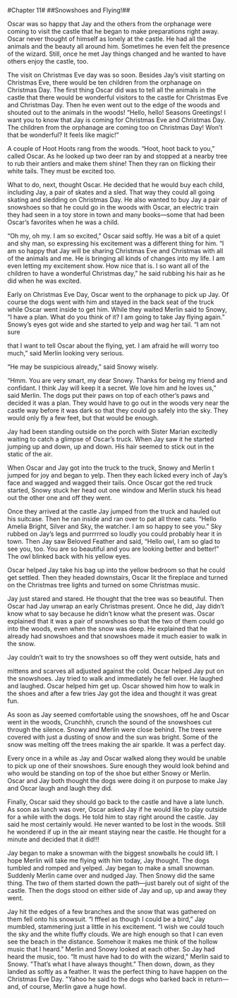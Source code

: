 #Chapter 11#
##Snowshoes and Flying!##

Oscar was so happy that Jay and the others from the orphanage were coming to visit the castle that he began to make preparations right away. Oscar never thought of himself as lonely at the castle. He had all the animals and the beauty all around him. Sometimes he even felt the presence of the wizard. Still, once he met Jay things changed and he wanted to have others enjoy the castle, too.

The visit on Christmas Eve day was so soon. Besides Jay’s visit starting on Christmas Eve, there would be ten children from the orphanage on Christmas Day. The first thing Oscar did was to tell all the animals in the castle that there would be wonderful visitors to the castle for Christmas Eve and Christmas Day. Then he even went out to the edge of the woods and shouted out to the animals in the woods! “Hello, hello! Seasons Greetings! I want you to know that Jay is coming for Christmas Eve and Christmas Day. The children from the orphanage are coming too on Christmas Day! Won’t that be wonderful? It feels like magic!”

A couple of Hoot Hoots rang from the woods. “Hoot, hoot back to you,” called Oscar. As he looked up two deer ran by and stopped at a nearby tree to rub their antlers and make them shine! Then they ran on flicking their white tails. They must be excited too.

What to do, next, thought Oscar. He decided that he would buy each child, including Jay, a pair of skates and a sled. That way they could all going skating and sledding on Christmas Day. He also wanted to buy Jay a pair of snowshoes so that he could go in the woods with Oscar, an electric train they had seen in a toy store in town and many books—some that had been Oscar’s favorites when he was a child.

“Oh my, oh my. I am so excited," Oscar said softly. He was a bit of a quiet and shy man, so expressing his excitement was a different thing for him. “I am so happy that Jay will be sharing Christmas Eve and Christmas with all of the animals and me. He is bringing all kinds of changes into my life. I am even letting my excitement show. How nice that is. I so want all of the children to have a wonderful Christmas day,” he said rubbing his hair as he did when he was excited.

Early on Christmas Eve Day, Oscar went to the orphanage to pick up Jay. Of course the dogs went with him and stayed in the back seat of the truck while Oscar went inside to get him. While they waited Merlin said to Snowy, “I have a plan. What do you think of it? I am going to take Jay flying again.” Snowy’s eyes got wide and she started to yelp and wag her tail. “I am not sure

that I want to tell Oscar about the flying, yet. I am afraid he will worry too much,” said Merlin looking very serious.

“He may be suspicious already,” said Snowy wisely.

“Hmm. You are very smart, my dear Snowy. Thanks for being my friend and confidant. I think Jay will keep it a secret. We love him and he loves us,” said Merlin. The dogs put their paws on top of each other’s paws and decided it was a plan. They would have to go out in the woods very near the castle way before it was dark so that they could go safely into the sky. They would only fly a few feet, but that would be enough.

Jay had been standing outside on the porch with Sister Marian excitedly waiting to catch a glimpse of Oscar’s truck. When Jay saw it he started jumping up and down, up and down. His hair seemed to stick out in the static of the air.

When Oscar and Jay got into the truck to the truck, Snowy and Merlin t jumped for joy and began to yelp. Then they each licked every inch of Jay’s face and wagged and wagged their tails. Once Oscar got the red truck started, Snowy stuck her head out one window and Merlin stuck his head out the other one and off they went.

Once they arrived at the castle Jay jumped from the truck and hauled out his suitcase. Then he ran inside and ran over to pat all three cats. “Hello Amelia Bright, Silver and Sky, the watcher. I am so happy to see you.” Sky rubbed on Jay’s legs and purrrrred so loudly you could probably hear it in town. Then Jay saw Beloved Feather and said, “Hello owl, I am so glad to see you, too. You are so beautiful and you are looking better and better!” The owl blinked back with his yellow eyes.

Oscar helped Jay take his bag up into the yellow bedroom so that he could get settled. Then they headed downstairs, Oscar lit the fireplace and turned on the Christmas tree lights and turned on some Christmas music.

Jay just stared and stared. He thought that the tree was so beautiful. Then Oscar had Jay unwrap an early Christmas present. Once he did, Jay didn’t know what to say because he didn’t know what the present was. Oscar explained that it was a pair of snowshoes so that the two of them could go into the woods, even when the snow was deep. He explained that he already had snowshoes and that snowshoes made it much easier to walk in the snow.

Jay couldn’t wait to try the snowshoes so off they went outside, hats and

mittens and scarves all adjusted against the cold. Oscar helped Jay put on the snowshoes. Jay tried to walk and immediately he fell over. He laughed and laughed. Oscar helped him get up. Oscar showed him how to walk in the shoes and after a few tries Jay got the idea and thought it was great fun.

As soon as Jay seemed comfortable using the snowshoes, off he and Oscar went in the woods, Crunchhh, crunch the sound of the snowshoes cut through the silence. Snowy and Merlin were close behind. The trees were covered with just a dusting of snow and the sun was bright. Some of the snow was melting off the trees making the air sparkle. It was a perfect day.

Every once in a while as Jay and Oscar walked along they would be unable to pick up one of their snowshoes. Sure enough they would look behind and who would be standing on top of the shoe but either Snowy or Merlin. Oscar and Jay both thought the dogs were doing it on purpose to make Jay and Oscar laugh and laugh they did.

Finally, Oscar said they should go back to the castle and have a late lunch. As soon as lunch was over, Oscar asked Jay if he would like to play outside for a while with the dogs. He told him to stay right around the castle. Jay said he most certainly would. He never wanted to be lost in the woods. Still he wondered if up in the air meant staying near the castle. He thought for a minute and decided that it did!!!

Jay began to make a snowman with the biggest snowballs he could lift. I hope Merlin will take me flying with him today, Jay thought. The dogs tumbled and romped and yelped. Jay began to make a small snowman. Suddenly Merlin came over and nudged Jay. Then Snowy did the same thing. The two of them started down the path—just barely out of sight of the castle. Then the dogs stood on either side of Jay and up, up and away they went.

Jay hit the edges of a few branches and the snow that was gathered on them fell onto his snowsuit. “I fffeel as though I could be a bird,” Jay mumbled, stammering just a little in his excitement. “I wish we could touch the sky and the white fluffy clouds. We are high enough so that I can even see the beach in the distance. Somehow it makes me think of the hollow music that I heard.” Merlin and Snowy looked at each other. So Jay had heard the music, too. “It must have had to do with the wizard," Merlin said to Snowy. "That’s what I have always thought.” Then down, down, as they landed as softly as a feather. It was the perfect thing to have happen on the Christmas Eve Day. "Yahoo he said to the dogs who barked back in return—and, of course, Merlin gave a huge howl.
